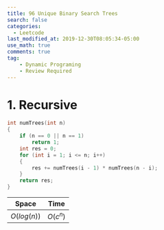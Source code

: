 ```yaml
---
title: 96 Unique Binary Search Trees
search: false
categories: 
  - Leetcode
last_modified_at: 2019-12-30T08:05:34-05:00
use_math: true
comments: true
tag: 
    - Dynamic Programing
    - Review Required
---
```



# 1. Recursive

```c++
int numTrees(int n)
{
    if (n == 0 || n == 1)
        return 1;
    int res = 0;
    for (int i = 1; i <= n; i++)
    {
        res += numTrees(i - 1) * numTrees(n - i);
    }
    return res;
}
```

| Space | Time |
|-------|------|
|   $O(log(n))$    |   $O(c^n)$   |